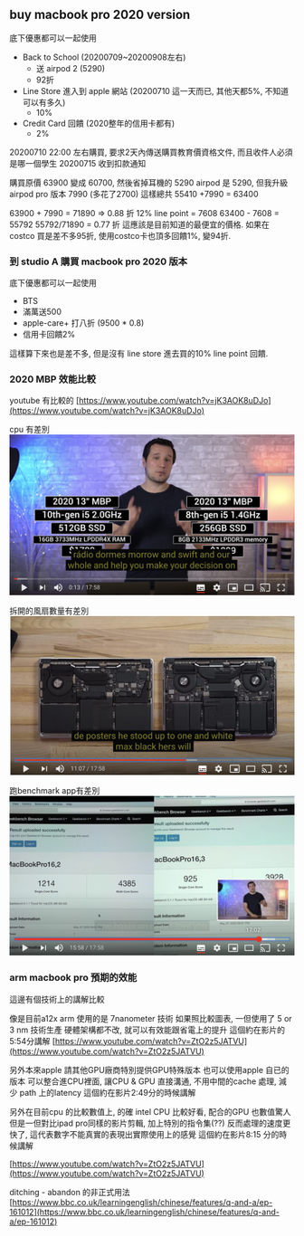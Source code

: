 
## buy macbook pro 2020 version

底下優惠都可以一起使用
* Back to School (20200709~20200908左右)
   * 送 airpod 2  (5290)
   * 92折 
* Line Store 進入到 apple 網站 (20200710 這一天而已, 其他天都5%, 不知道可以有多久)
    * 10%
* Credit Card 回饋 (2020整年的信用卡都有)
    * 2%

20200710 22:00 左右購買, 要求2天內傳送購買教育價資格文件, 而且收件人必須是哪一個學生
20200715 收到扣款通知

購買原價 63900 變成 60700, 然後省掉耳機的 5290
airpod 是 5290, 但我升級airpod pro 版本 7990 (多花了2700)
這樣總共 55410 +7990 = 63400

63900 + 7990 = 71890 => 0.88 折
12% line point = 7608
63400 - 7608 =  55792 
55792/71890 = 0.77 折
這應該是目前知道的最便宜的價格. 如果在costco 買是差不多95折, 使用costco卡也頂多回饋1%, 變94折.

### 到 studio A 購買 macbook pro 2020 版本

底下優惠都可以一起使用
* BTS
* 滿萬送500
* apple-care+ 打八折 (9500 * 0.8)
* 信用卡回饋2%

這樣算下來也是差不多, 但是沒有 line store 進去買的10% line point 回饋.

### 2020 MBP 效能比較

youtube 有比較的
[https://www.youtube.com/watch?v=jK3AOK8uDJo](https://www.youtube.com/watch?v=jK3AOK8uDJo)

cpu 有差別
![mbp2020_compare](./macbookpro/mbp2020_compare.png)

拆開的風扇數量有差別
![mbp2020_fan](./macbookpro/mbp2020_fan.png)

跑benchmark app有差別
![mbp2020_benchmark](./macbookpro/mbp2020_benchmark.png)


### arm macbook pro 預期的效能
這邊有個技術上的講解比較

像是目前a12x  arm 使用的是 7nanometer 技術
如果照比較圖表, 一但使用了 5 or 3 nm 技術生產
硬體架構都不改, 就可以有效能跟省電上的提升
這個約在影片的5:54分講解
[https://www.youtube.com/watch?v=ZtO2z5JATVU](https://www.youtube.com/watch?v=ZtO2z5JATVU)

另外本來apple 請其他GPU廠商特別提供GPU特殊版本
也可以使用apple 自已的版本
可以整合進CPU裡面, 讓CPU & GPU 直接溝通, 不用中間的cache 處理, 減少 path 上的latency
這個約在影片2:49分的時候講解

另外在目前cpu 的比較數值上, 的確 intel CPU 比較好看, 配合的GPU 也數值驚人
但是一但對比ipad pro同樣的影片剪輯, 加上特別的指令集(??)
反而處理的速度更快了, 這代表數字不能真實的表現出實際使用上的感覺
這個約在影片8:15 分的時候講解

[https://www.youtube.com/watch?v=ZtO2z5JATVU](https://www.youtube.com/watch?v=ZtO2z5JATVU)


ditching - abandon 的非正式用法
[https://www.bbc.co.uk/learningenglish/chinese/features/q-and-a/ep-161012](https://www.bbc.co.uk/learningenglish/chinese/features/q-and-a/ep-161012)
<!--stackedit_data:
eyJoaXN0b3J5IjpbLTIxMjA4OTc5NzEsLTE1OTUxNjU5NzMsLT
g2NTUzODMwNiwtODkyNTI1NzMwLDQ3ODE2NTkwOCwtNTY3MzU5
MTEyXX0=
-->